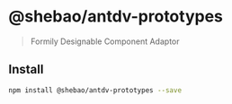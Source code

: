 # @shebao/antdv-prototypes

> Formily Designable Component Adaptor

## Install

```bash
npm install @shebao/antdv-prototypes --save
```
